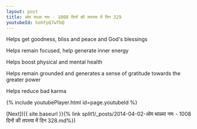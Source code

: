 ```yaml
---
layout: post
title: ओम माधव नमः - 1008 दिनों की तपस्या में दिन 329
youtubeId: hohFpQ7wTbQ
---
```

 
 
Helps get goodness, bliss and peace and God's blessings
 
Helps remain focused, help generate inner energy 
 
Helps boost physical and mental health 
 
Helps remain grounded and generates a sense of gratitude towards the greater power 
 
Helps reduce bad karma
 
 
 
 


{% include youtubePlayer.html id=page.youtubeId %}
 
[Next]({{ site.baseurl }}{% link  split1/_posts/2014-04-02-ओम थाळ्या नमः - 1008 दिनों की तपस्या में दिन 328.md%})
 
